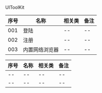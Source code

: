 UIToolKit

| 序号 | 名称 | 相关类 | 备注 |
| -- | -- | -- | -- |
| 001 | 登陆 | -- | -- |
| 002 | 注册 | -- | -- |
| 003 | 内置网络浏览器 | -- | -- |

| 序号 | 名称 | 相关类 | 备注 |
| -- | -- | -- | -- |
| -- | -- | -- | -- |
| -- | -- | -- | -- |
